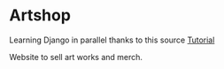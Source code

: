 # Artshop
Learning Django in parallel thanks to this source 
[Tutorial](https://codewithsteps.herokuapp.com/project/cd0492f3-ee93-471a-9dbc-b047233336c3/)

Website to sell art works and merch.

